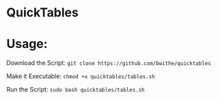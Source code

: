 # QuickTables
# Usage:

Download the Script: ```git clone https://github.com/bwithe/quicktables```

Make it Executable: ```chmod +x quicktables/tables.sh```

Run the Script: ```sudo bash quicktables/tables.sh```